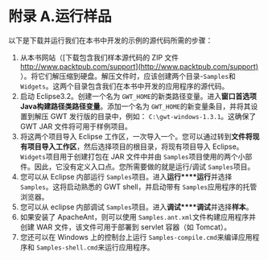 # 附录 A.运行样品

以下是下载并运行我们在本书中开发的示例的源代码所需的步骤：

1.  从本书网站（[下载包含我们样本源代码的 ZIP 文件 http://www.packtpub.com/support](http://www.packtpub.com/support) ）。将它们解压缩到硬盘。解压文件时，应该创建两个目录-`Samples`和 `Widgets`。这两个目录包含我们在本书中开发的应用程序的源代码。
2.  启动 Eclipse3.2。创建一个名为 `GWT_HOME`的新类路径变量。进入**窗口****首选项****Java****构建路径****类路径变量**。添加一个名为 `GWT_HOME`的新变量条目，并将其设置到解压 GWT 发行版的目录中，例如： `C:\gwt-windows-1.3.1`。这确保了 GWT JAR 文件将可用于样例项目。
3.  将这两个项目导入 Eclipse 工作区，一次导入一个。您可以通过转到**文件****将****现有项目导入工作区**，然后选择项目的根目录，将现有项目导入 Eclipse。 `Widgets`项目用于创建打包在 JAR 文件中并由 `Samples`项目使用的两个小部件。因此，它没有定义入口点。您所需要做的就是运行/调试 `Samples`项目。
4.  您可以从 Eclipse 内部运行 `Samples`项目。进入**运行****运行**并选择 `Samples`。这将启动熟悉的 GWT shell，并启动带有 `Samples`应用程序的托管浏览器。
5.  您可以从 eclipse 内部调试 `Samples`项目。进入**调试****调试**并选择**样本**。
6.  如果安装了 ApacheAnt，则可以使用 `Samples.ant.xml`文件构建应用程序并创建 WAR 文件，该文件可用于部署到 servlet 容器（如 Tomcat）。
7.  您还可以在 Windows 上的控制台上运行 `Samples-compile.cmd`来编译应用程序和 `Samples-shell.cmd`来运行应用程序。
